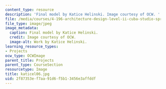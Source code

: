 ```yaml
---
content_type: resource
description: 'Final model by Katice Helinski. Image courtesy of OCW. '
file: /media/courses/4-196-architecture-design-level-ii-cuba-studio-spring-2004/2f87353ef7aa91d6f5b13456e3affddf_katicel06.jpg
file_type: image/jpeg
image_metadata:
  caption: Final model by Katice Helinski.
  credit: Image courtesy of OCW.
  image-alt: Work by Katice Helinski.
learning_resource_types:
- Projects
ocw_type: OCWImage
parent_title: Projects
parent_type: CourseSection
resourcetype: Image
title: katicel06.jpg
uid: 2f87353e-f7aa-91d6-f5b1-3456e3affddf
---
```


